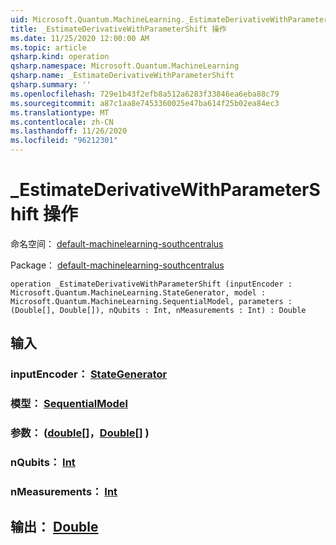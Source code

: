 ```yaml
---
uid: Microsoft.Quantum.MachineLearning._EstimateDerivativeWithParameterShift
title: _EstimateDerivativeWithParameterShift 操作
ms.date: 11/25/2020 12:00:00 AM
ms.topic: article
qsharp.kind: operation
qsharp.namespace: Microsoft.Quantum.MachineLearning
qsharp.name: _EstimateDerivativeWithParameterShift
qsharp.summary: ''
ms.openlocfilehash: 729e1b43f2efb8a512a6283f33846ea6eba88c79
ms.sourcegitcommit: a87c1aa8e7453360025e47ba614f25b02ea84ec3
ms.translationtype: MT
ms.contentlocale: zh-CN
ms.lasthandoff: 11/26/2020
ms.locfileid: "96212301"
---
```

# <a name="_estimatederivativewithparametershift-operation"></a>_EstimateDerivativeWithParameterShift 操作

命名空间： [default-machinelearning-southcentralus](xref:Microsoft.Quantum.MachineLearning)

Package： [default-machinelearning-southcentralus](https://nuget.org/packages/Microsoft.Quantum.MachineLearning)




```qsharp
operation _EstimateDerivativeWithParameterShift (inputEncoder : Microsoft.Quantum.MachineLearning.StateGenerator, model : Microsoft.Quantum.MachineLearning.SequentialModel, parameters : (Double[], Double[]), nQubits : Int, nMeasurements : Int) : Double
```


## <a name="input"></a>输入

### <a name="inputencoder--stategenerator"></a>inputEncoder： [StateGenerator](xref:Microsoft.Quantum.MachineLearning.StateGenerator)




### <a name="model--sequentialmodel"></a>模型： [SequentialModel](xref:Microsoft.Quantum.MachineLearning.SequentialModel)




### <a name="parameters--doubledouble"></a>参数： ([double](xref:microsoft.quantum.lang-ref.double)[]，[Double](xref:microsoft.quantum.lang-ref.double)[] ) 




### <a name="nqubits--int"></a>nQubits： [Int](xref:microsoft.quantum.lang-ref.int)




### <a name="nmeasurements--int"></a>nMeasurements： [Int](xref:microsoft.quantum.lang-ref.int)





## <a name="output--double"></a>输出： [Double](xref:microsoft.quantum.lang-ref.double)

